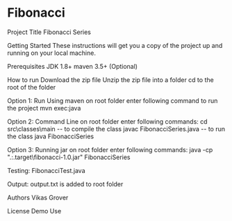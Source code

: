 # Fibonacci

Project Title
Fibonacci Series

Getting Started
These instructions will get you a copy of the project up and running on your local machine.

Prerequisites
JDK 1.8+ 
maven 3.5+ (Optional) 

How to run
Download the zip file 
Unzip the zip file into a folder
cd to the root of the folder

Option 1: Run Using maven 
on root folder enter following command to run the project 
mvn exec:java 

Option 2: Command Line
on root folder enter following commands:
cd src\classes\main
-- to compile the class
javac FibonacciSeries.java 
-- to run the class 
java FibonacciSeries

Option 3: Running jar
on root folder enter following commands:
java -cp ".:.target\fibonacci-1.0.jar" FibonacciSeries

Testing:
FibonacciTest.java

Output:
output.txt is added to root folder

Authors
Vikas Grover 

License
Demo Use
